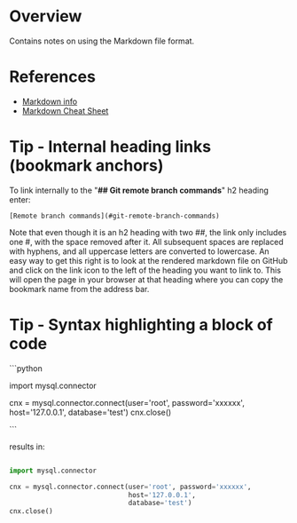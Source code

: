 # Overview

Contains notes on using the Markdown file format.

# References

* [Markdown info](https://guides.github.com/features/mastering-markdown/)
* [Markdown Cheat Sheet](https://github.com/adam-p/markdown-here/wiki/Markdown-Cheatsheet)

# Tip - Internal heading links (bookmark anchors)

To link internally to the "**## Git remote branch commands**" h2 heading enter:

```
[Remote branch commands](#git-remote-branch-commands)
```

Note that even though it is an h2 heading with two ##, the link only includes one #, with the space removed after it.  All subsequent spaces are replaced with hyphens, and all uppercase letters are converted to lowercase.  An easy way to get this right is to look at the rendered markdown file on GitHub and click on the link icon to the left of the heading you want to link to.  This will open the page in your browser at that heading where you can copy the bookmark name from the address bar.

# Tip - Syntax highlighting a block of code

\`\`\`python

import mysql.connector

cnx = mysql.connector.connect(user='root', password='xxxxxx',
                              host='127.0.0.1',
                              database='test')
cnx.close()

\`\`\`

results in:

```python

import mysql.connector

cnx = mysql.connector.connect(user='root', password='xxxxxx',
                              host='127.0.0.1',
                              database='test')
cnx.close()

```

